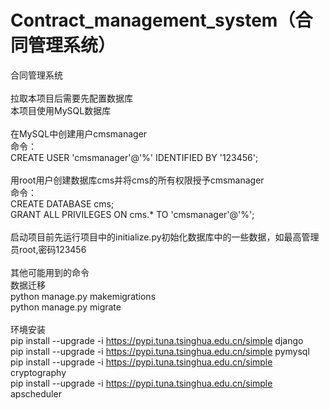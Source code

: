 # Contract_management_system（合同管理系统）
合同管理系统<br>
<br>
拉取本项目后需要先配置数据库<br>
本项目使用MySQL数据库<br>
<br>
在MySQL中创建用户cmsmanager<br>
命令：<br>
CREATE USER 'cmsmanager'@'%' IDENTIFIED BY '123456';<br>
<br>
用root用户创建数据库cms并将cms的所有权限授予cmsmanager<br>
命令：<br>
CREATE DATABASE cms;<br>
GRANT ALL PRIVILEGES ON cms.* TO 'cmsmanager'@'%';<br>
<br>
启动项目前先运行项目中的initialize.py初始化数据库中的一些数据，如最高管理员root,密码123456<br>
<br>
其他可能用到的命令<br>
数据迁移<br>
python manage.py makemigrations<br>
python  manage.py migrate<br>
<br>
环境安装<br>
pip install --upgrade -i https://pypi.tuna.tsinghua.edu.cn/simple django <br>
pip install --upgrade -i https://pypi.tuna.tsinghua.edu.cn/simple pymysql <br>
pip install --upgrade -i https://pypi.tuna.tsinghua.edu.cn/simple cryptography <br>
pip install --upgrade -i https://pypi.tuna.tsinghua.edu.cn/simple apscheduler <br>

